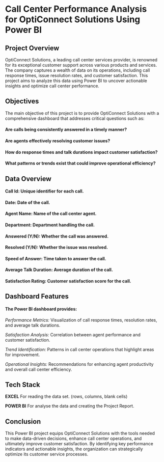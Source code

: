 
# Call Center Performance Analysis for OptiConnect Solutions Using Power BI


## Project Overview

OptiConnect Solutions, a leading call center services provider, is renowned for its exceptional customer support across various products and services. The company captures a wealth of data on its operations, including call response times, issue resolution rates, and customer satisfaction. This project aims to analyze this data using Power BI to uncover actionable insights and optimize call center performance.

## Objectives
The main objective of this project is to provide OptiConnect Solutions with a comprehensive dashboard that addresses critical questions such as:

#### Are calls being consistently answered in a timely manner?
#### Are agents effectively resolving customer issues?
#### How do response times and talk durations impact customer satisfaction?
#### What patterns or trends exist that could improve operational efficiency?

## Data Overview
#### Call Id: Unique identifier for each call.
#### Date: Date of the call.
#### Agent Name: Name of the call center agent.
#### Department: Department handling the call.
#### Answered (Y/N): Whether the call was answered.
#### Resolved (Y/N): Whether the issue was resolved.
#### Speed of Answer: Time taken to answer the call.
#### Average Talk Duration: Average duration of the call.
#### Satisfaction Rating: Customer satisfaction score for the call.

## Dashboard Features
#### The Power BI dashboard provides:

*Performance Metrics:* Visualization of call response times, resolution rates, and average talk durations.

*Satisfaction Analysis:* Correlation between agent performance and customer satisfaction.

*Trend Identification:* Patterns in call center operations that highlight areas for improvement.

*Operational Insights:* Recommendations for enhancing agent productivity and overall call center efficiency.

## Tech Stack

**EXCEL** For reading the data set. (rows, columns, blank cells)

**POWER BI** For analyse the data and creating the Project Report.


## Conclusion
This Power BI project equips OptiConnect Solutions with the tools needed to make data-driven decisions, enhance call center operations, and ultimately improve customer satisfaction. By identifying key performance indicators and actionable insights, the organization can strategically optimize its customer service processes.

